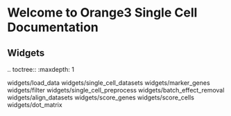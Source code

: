 Welcome to Orange3 Single Cell Documentation
============================================

Widgets
-------

.. toctree::
   :maxdepth: 1

   widgets/load_data
   widgets/single_cell_datasets
   widgets/marker_genes
   widgets/filter
   widgets/single_cell_preprocess
   widgets/batch_effect_removal
   widgets/align_datasets
   widgets/score_genes
   widgets/score_cells
   widgets/dot_matrix
